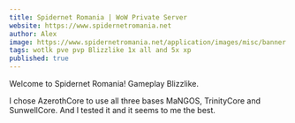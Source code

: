 ```yaml
---
title: Spidernet Romania | WoW Private Server
website: https://www.spidernetromania.net
author: Alex
image: https://www.spidernetromania.net/application/images/misc/banner.jpg 
tags: wotlk pve pvp Blizzlike 1x all and 5x xp 
published: true
---
```


Welcome to Spidernet Romania! Gameplay Blizzlike.

I chose AzerothCore to use all three bases
MaNGOS, TrinityCore and SunwellCore. And I tested it and it seems to me the best.
